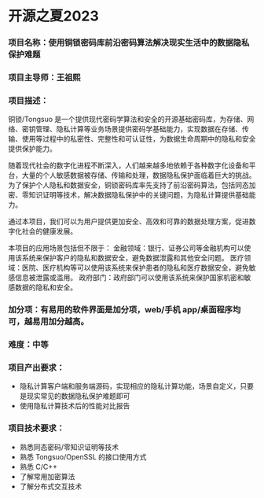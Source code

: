 # 开源之夏2023

### 项目名称：使用铜锁密码库前沿密码算法解决现实生活中的数据隐私保护难题
### 项目主导师：王祖熙
### 项目描述：
铜锁/Tongsuo 是一个提供现代密码学算法和安全的开源基础密码库，为存储、网络、密钥管理、隐私计算等业务场景提供密码学基础能力，实现数据在存储、传输、使用等过程中的私密性、完整性和可认证性，为数据生命周期中的隐私和安全提供保护能力。

随着现代社会的数字化进程不断深入，人们越来越多地依赖于各种数字化设备和平台，大量的个人敏感数据被存储、传输和处理，数据隐私保护面临着巨大的挑战。为了保护个人隐私和数据安全，铜锁密码库率先支持了前沿密码算法，包括同态加密、零知识证明等技术，解决数据隐私保护中的关键问题，为隐私计算提供基础能力。

通过本项目，我们可以为用户提供更加安全、高效和可靠的数据处理方案，促进数字化社会的健康发展。

本项目的应用场景包括但不限于：
金融领域：银行、证券公司等金融机构可以使用该系统来保护客户的隐私和数据安全，避免数据泄露和其他安全问题。
医疗领域：医院、医疗机构等可以使用该系统来保护患者的隐私和医疗数据安全，避免敏感信息被泄露或滥用。
政府部门：政府部门可以使用该系统来保护国家机密和敏感数据的隐私和安全。

### 加分项：有易用的软件界面是加分项，web/手机 app/桌面程序均可，越易用加分越高。
### 难度：中等
### 项目产出要求：
* 隐私计算客户端和服务端源码，实现相应的隐私计算功能，场景自定义，只要是现实常见的数据隐私保护难题即可
* 使用隐私计算技术后的性能对比报告
### 项目技术要求：
* 熟悉同态密码/零知识证明等技术
* 熟悉 Tongsuo/OpenSSL 的接口使用方式
* 熟悉 C/C++
* 了解常用加密算法
* 了解分布式交互技术
